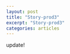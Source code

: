 ```yaml
---
layout: post
title: "Story-prod3"
excerpt: "Story-prod3"
categories: articles
---
```

update!
<div class="apester-media" data-media-id="600d3971e31602d1a72112f6" height="512"></div><script async src="https://static.apester.com/js/sdk/latest/apester-sdk.js"></script>
